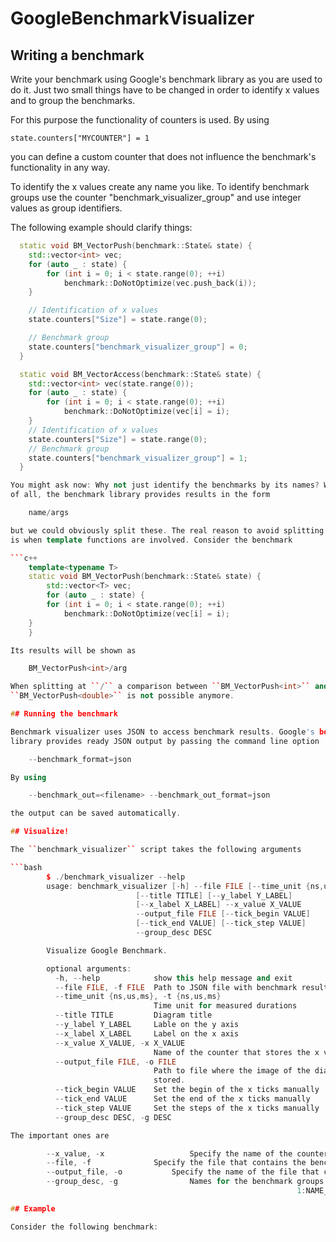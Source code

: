 # GoogleBenchmarkVisualizer

## Writing a benchmark

Write your benchmark using Google's benchmark library as you are used to do it.
Just two small things have to be changed in order to identify x values and to
group the benchmarks. 

For this purpose the functionality of counters is used. By using

    state.counters["MYCOUNTER"] = 1

you can define a custom counter that does not influence the benchmark's 
functionality in any way.

To identify the x values create any name you like. To identify benchmark
groups use the counter "benchmark_visualizer_group" and use integer values as
group identifiers.

The following example should clarify things:

```c++
  static void BM_VectorPush(benchmark::State& state) {
    std::vector<int> vec;
    for (auto _ : state) {
    	for (int i = 0; i < state.range(0); ++i) 
    		benchmark::DoNotOptimize(vec.push_back(i));
    }

    // Identification of x values
    state.counters["Size"] = state.range(0);

    // Benchmark group
    state.counters["benchmark_visualizer_group"] = 0;
  }

  static void BM_VectorAccess(benchmark::State& state) {
    std::vector<int> vec(state.range(0));
    for (auto _ : state) {
    	for (int i = 0; i < state.range(0); ++i) 
    		benchmark::DoNotOptimize(vec[i] = i);
    }
    // Identification of x values
    state.counters["Size"] = state.range(0);
    // Benchmark group
    state.counters["benchmark_visualizer_group"] = 1;
  }

You might ask now: Why not just identify the benchmarks by its names? Well first
of all, the benchmark library provides results in the form

    name/args

but we could obviously split these. The real reason to avoid splitting of names
is when template functions are involved. Consider the benchmark

```c++
	template<typename T>
	static void BM_VectorPush(benchmark::State& state) {
		std::vector<T> vec;
		for (auto _ : state) {
    	for (int i = 0; i < state.range(0); ++i) 
    		benchmark::DoNotOptimize(vec[i] = i);
    }
	}

Its results will be shown as

	BM_VectorPush<int>/arg

When splitting at ``/`` a comparison between ``BM_VectorPush<int>`` and 
``BM_VectorPush<double>`` is not possible anymore.

## Running the benchmark

Benchmark visualizer uses JSON to access benchmark results. Google's benchmark
library provides ready JSON output by passing the command line option

    --benchmark_format=json

By using

    --benchmark_out=<filename> --benchmark_out_format=json

the output can be saved automatically.

## Visualize!

The ``benchmark_visualizer`` script takes the following arguments

```bash
		$ ./benchmark_visualizer --help
		usage: benchmark_visualizer [-h] --file FILE [--time_unit {ns,us,ms}]
                            [--title TITLE] [--y_label Y_LABEL]
                            [--x_label X_LABEL] --x_value X_VALUE
                            --output_file FILE [--tick_begin VALUE]
                            [--tick_end VALUE] [--tick_step VALUE]
                            --group_desc DESC

		Visualize Google Benchmark.

		optional arguments:
		  -h, --help            show this help message and exit
		  --file FILE, -f FILE  Path to JSON file with benchmark results
		  --time_unit {ns,us,ms}, -t {ns,us,ms}
		                        Time unit for measured durations
		  --title TITLE         Diagram title
		  --y_label Y_LABEL     Lable on the y axis
		  --x_label X_LABEL     Label on the x axis
		  --x_value X_VALUE, -x X_VALUE
		                        Name of the counter that stores the x value
		  --output_file FILE, -o FILE
		                        Path to file where the image of the diagram will be
		                        stored.
		  --tick_begin VALUE    Set the begin of the x ticks manually
		  --tick_end VALUE      Set the end of the x ticks manually
		  --tick_step VALUE     Set the steps of the x ticks manually
		  --group_desc DESC, -g DESC

The important ones are

		--x_value, -x 					Specify the name of the counter that identifies the x valued
		--file, -f              Specify the file that contains the benchmark results as JSON
		--output_file, -o 			Specify the name of the file that contains the benchmark plot
		--group_desc, -g 				Names for the benchmark groups using the following pattern:
																1:NAME_OF_GROUP_1,2:NAME_OF_GROUP_2,...

## Example

Consider the following benchmark: